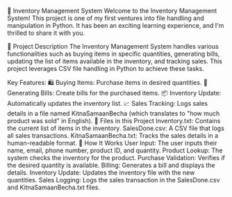 🛒 Inventory Management System
Welcome to the Inventory Management System! This project is one of my first ventures into file handling and manipulation in Python. It has been an exciting learning experience, and I'm thrilled to share it with you.

📜 Project Description
The Inventory Management System handles various functionalities such as buying items in specific quantities, generating bills, updating the list of items available in the inventory, and tracking sales. This project leverages CSV file handling in Python to achieve these tasks.

Key Features:
🛍️ Buying Items: Purchase items in desired quantities.
🧾 Generating Bills: Create bills for the purchased items.
📦 Inventory Update: Automatically updates the inventory list.
📈 Sales Tracking: Logs sales details in a file named KitnaSamaanBecha (which translates to "how much product was sold" in English).
📁 Files in this Project
Inventory.txt: Contains the current list of items in the inventory.
SalesDone.csv: A CSV file that logs all sales transactions.
KitnaSamaanBecha.txt: Tracks the sales details in a human-readable format.
🚀 How It Works
User Input: The user inputs their name, email, phone number, product ID, and quantity.
Product Lookup: The system checks the inventory for the product.
Purchase Validation: Verifies if the desired quantity is available.
Billing: Generates a bill and displays the details.
Inventory Update: Updates the inventory file with the new quantities.
Sales Logging: Logs the sales transaction in the SalesDone.csv and KitnaSamaanBecha.txt files.
